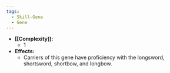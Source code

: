 ```yaml
---
tags:
  - Skill-Gene
  - Gene
---
```

- **[[Complexity]]:**
	- 1
- **Effects:**
	- Carriers of this gene have proficiency with the longsword, shortsword, shortbow, and longbow.